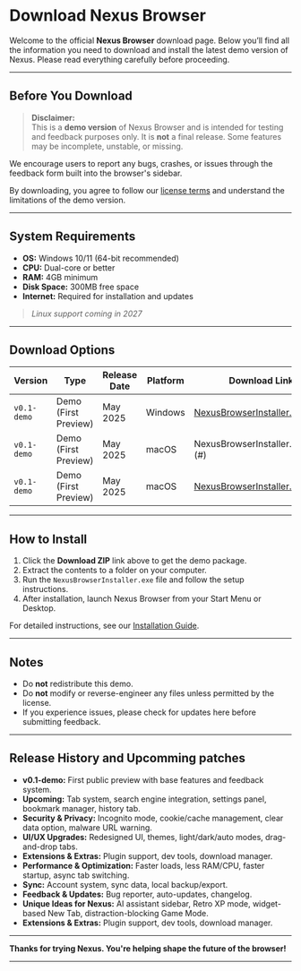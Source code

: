 # Download Nexus Browser

Welcome to the official **Nexus Browser** download page. Below you’ll find all the information you need to download and install the latest demo version of Nexus. Please read everything carefully before proceeding.

---

## Before You Download

> **Disclaimer:**  
This is a **demo version** of Nexus Browser and is intended for testing and feedback purposes only. It is **not** a final release. Some features may be incomplete, unstable, or missing.

We encourage users to report any bugs, crashes, or issues through the feedback form built into the browser's sidebar.

By downloading, you agree to follow our [license terms](./LICENSE.md) and understand the limitations of the demo version.

---

## System Requirements

- **OS:** Windows 10/11 (64-bit recommended)  
- **CPU:** Dual-core or better  
- **RAM:** 4GB minimum  
- **Disk Space:** 300MB free space  
- **Internet:** Required for installation and updates  

> *Linux support coming in 2027*

---

## Download Options

| Version     | Type               | Release Date | Platform       | Download Link         |
|-------------|--------------------|---------------|----------------|------------------------|
| `v0.1-demo` | Demo (First Preview) | May 2025     | Windows        | [NexusBrowserInstaller.exe.exe](#)      |
| `v0.1-demo` | Demo (First Preview) | May 2025     | macOS          | NexusBrowserInstaller.exe.app](#)      |
| `v0.1-demo` | Demo (First Preview) | May 2025     | macOS          | [NexusBrowserInstaller.exe.dmg](#)      |



---

## How to Install

1. Click the **Download ZIP** link above to get the demo package.
2. Extract the contents to a folder on your computer.
3. Run the `NexusBrowserInstaller.exe` file and follow the setup instructions.
4. After installation, launch Nexus Browser from your Start Menu or Desktop.

For detailed instructions, see our [Installation Guide](./InstallationGuide.md).

---

## Notes

- Do **not** redistribute this demo.
- Do **not** modify or reverse-engineer any files unless permitted by the license.
- If you experience issues, please check for updates here before submitting feedback.

---

## Release History and Upcomming patches

- **v0.1-demo:** First public preview with base features and feedback system.
- **Upcoming:** Tab system, search engine integration, settings panel, bookmark manager, history tab. 
- **Security & Privacy:** Incognito mode, cookie/cache management, clear data option, malware URL warning. 
- **UI/UX Upgrades:** Redesigned UI, themes, light/dark/auto modes, drag-and-drop tabs. 
- **Extensions & Extras:** Plugin support, dev tools, download manager.
- **Performance & Optimization:** Faster loads, less RAM/CPU, faster startup, async tab switching.
- **Sync:** Account system, sync data, local backup/export.
- **Feedback & Updates:** Bug reporter, auto-updates, changelog.
- **Unique Ideas for Nexus:** AI assistant sidebar, Retro XP mode, widget-based New Tab, distraction-blocking Game Mode.
- **Extensions & Extras:** Plugin support, dev tools, download manager. 

---

**Thanks for trying Nexus. You're helping shape the future of the browser!**

---
